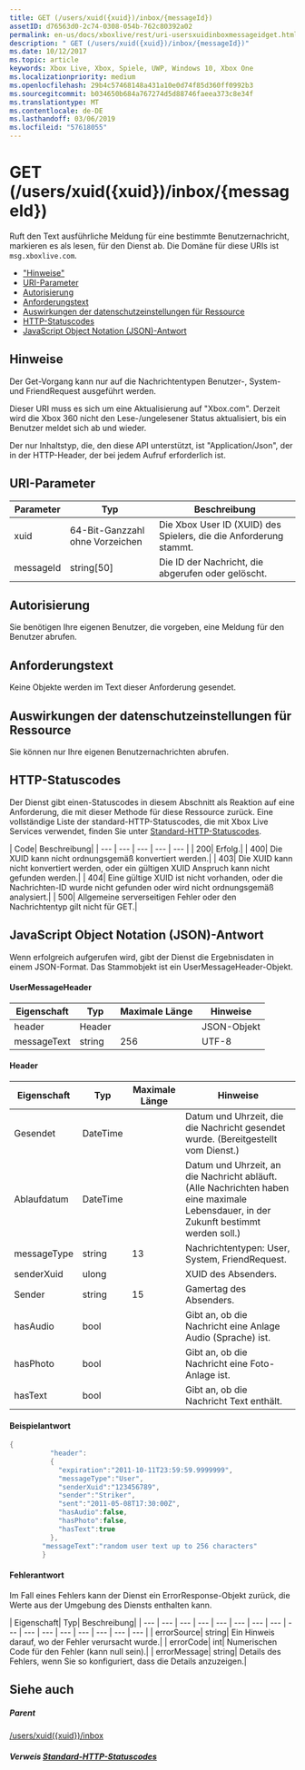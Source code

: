 ```yaml
---
title: GET (/users/xuid({xuid})/inbox/{messageId})
assetID: d76563d0-2c74-0308-054b-762c80392a02
permalink: en-us/docs/xboxlive/rest/uri-usersxuidinboxmessageidget.html
description: " GET (/users/xuid({xuid})/inbox/{messageId})"
ms.date: 10/12/2017
ms.topic: article
keywords: Xbox Live, Xbox, Spiele, UWP, Windows 10, Xbox One
ms.localizationpriority: medium
ms.openlocfilehash: 29b4c57468148a431a10e0d74f85d360ff0992b3
ms.sourcegitcommit: b034650b684a767274d5d88746faeea373c8e34f
ms.translationtype: MT
ms.contentlocale: de-DE
ms.lasthandoff: 03/06/2019
ms.locfileid: "57618055"
---
```

# <a name="get-usersxuidxuidinboxmessageid"></a>GET (/users/xuid({xuid})/inbox/{messageId})
Ruft den Text ausführliche Meldung für eine bestimmte Benutzernachricht, markieren es als lesen, für den Dienst ab.
Die Domäne für diese URIs ist `msg.xboxlive.com`.

  * ["Hinweise"](#ID4EV)
  * [URI-Parameter](#ID4EEB)
  * [Autorisierung](#ID4ERB)
  * [Anforderungstext](#ID4E3B)
  * [Auswirkungen der datenschutzeinstellungen für Ressource](#ID4EJC)
  * [HTTP-Statuscodes](#ID4EUC)
  * [JavaScript Object Notation (JSON)-Antwort](#ID4EUE)

<a id="ID4EV"></a>


## <a name="remarks"></a>Hinweise

Der Get-Vorgang kann nur auf die Nachrichtentypen Benutzer-, System- und FriendRequest ausgeführt werden.

Dieser URI muss es sich um eine Aktualisierung auf "Xbox.com". Derzeit wird die Xbox 360 nicht den Lese-/ungelesener Status aktualisiert, bis ein Benutzer meldet sich ab und wieder.

Der nur Inhaltstyp, die, den diese API unterstützt, ist "Application/Json", der in der HTTP-Header, der bei jedem Aufruf erforderlich ist.

<a id="ID4EEB"></a>


## <a name="uri-parameters"></a>URI-Parameter

| Parameter| Typ| Beschreibung|
| --- | --- | --- |
| xuid | 64-Bit-Ganzzahl ohne Vorzeichen | Die Xbox User ID (XUID) des Spielers, die die Anforderung stammt. |
| messageId | string[50] | Die ID der Nachricht, die abgerufen oder gelöscht. |

<a id="ID4ERB"></a>


## <a name="authorization"></a>Autorisierung

Sie benötigen Ihre eigenen Benutzer, die vorgeben, eine Meldung für den Benutzer abrufen.

<a id="ID4E3B"></a>


## <a name="request-body"></a>Anforderungstext

Keine Objekte werden im Text dieser Anforderung gesendet.

<a id="ID4EJC"></a>


## <a name="effect-of-privacy-settings-on-resource"></a>Auswirkungen der datenschutzeinstellungen für Ressource

Sie können nur Ihre eigenen Benutzernachrichten abrufen.

<a id="ID4EUC"></a>


## <a name="http-status-codes"></a>HTTP-Statuscodes

Der Dienst gibt einen-Statuscodes in diesem Abschnitt als Reaktion auf eine Anforderung, die mit dieser Methode für diese Ressource zurück. Eine vollständige Liste der standard-HTTP-Statuscodes, die mit Xbox Live Services verwendet, finden Sie unter [Standard-HTTP-Statuscodes](../../additional/httpstatuscodes.md).

| Code| Beschreibung|
| --- | --- | --- | --- | --- |
| 200| Erfolg.|
| 400| Die XUID kann nicht ordnungsgemäß konvertiert werden.|
| 403| Die XUID kann nicht konvertiert werden, oder ein gültigen XUID Anspruch kann nicht gefunden werden.|
| 404| Eine gültige XUID ist nicht vorhanden, oder die Nachrichten-ID wurde nicht gefunden oder wird nicht ordnungsgemäß analysiert.|
| 500| Allgemeine serverseitigen Fehler oder den Nachrichtentyp gilt nicht für GET.|

<a id="ID4EUE"></a>


## <a name="javascript-object-notation-json-response"></a>JavaScript Object Notation (JSON)-Antwort

Wenn erfolgreich aufgerufen wird, gibt der Dienst die Ergebnisdaten in einem JSON-Format. Das Stammobjekt ist ein UserMessageHeader-Objekt.

#### <a name="usermessageheader"></a>UserMessageHeader

| Eigenschaft| Typ| Maximale Länge| Hinweise|
| --- | --- | --- | --- |
| header| Header|  | JSON-Objekt|
| messageText| string| 256| UTF-8|

#### <a name="header"></a>Header

| Eigenschaft| Typ| Maximale Länge| Hinweise|
| --- | --- | --- | --- |
| Gesendet| DateTime|  | Datum und Uhrzeit, die die Nachricht gesendet wurde. (Bereitgestellt vom Dienst.)|
| Ablaufdatum| DateTime|  | Datum und Uhrzeit, an die Nachricht abläuft. (Alle Nachrichten haben eine maximale Lebensdauer, in der Zukunft bestimmt werden soll.)|
| messageType| string| 13| Nachrichtentypen: User, System, FriendRequest.|
| senderXuid| ulong|  | XUID des Absenders.|
| Sender| string| 15| Gamertag des Absenders.|
| hasAudio| bool|  | Gibt an, ob die Nachricht eine Anlage Audio (Sprache) ist.|
| hasPhoto| bool|  | Gibt an, ob die Nachricht eine Foto-Anlage ist.|
| hasText| bool|  | Gibt an, ob die Nachricht Text enthält.|

#### <a name="sample-response"></a>Beispielantwort

```cpp
{
          "header":
          {
            "expiration":"2011-10-11T23:59:59.9999999",
            "messageType":"User",
            "senderXuid":"123456789",
            "sender":"Striker",
            "sent":"2011-05-08T17:30:00Z",
            "hasAudio":false,
            "hasPhoto":false,
            "hasText":true
          },
        "messageText":"random user text up to 256 characters"
        }

```

#### <a name="error-response"></a>Fehlerantwort

Im Fall eines Fehlers kann der Dienst ein ErrorResponse-Objekt zurück, die Werte aus der Umgebung des Diensts enthalten kann.

| Eigenschaft| Typ| Beschreibung|
| --- | --- | --- | --- | --- | --- | --- | --- | --- | --- | --- | --- | --- | --- | --- | --- |
| errorSource| string| Ein Hinweis darauf, wo der Fehler verursacht wurde.|
| errorCode| int| Numerischen Code für den Fehler (kann null sein).|
| errorMessage| string| Details des Fehlers, wenn Sie so konfiguriert, dass die Details anzuzeigen.|

<a id="ID4E3DAC"></a>


## <a name="see-also"></a>Siehe auch

<a id="ID4E5DAC"></a>


##### <a name="parent"></a>Parent  

[/users/xuid({xuid})/inbox](uri-usersxuidinbox.md)


<a id="ID4EMEAC"></a>


##### <a name="reference--standard-http-status-codesadditionalhttpstatuscodesmd"></a>Verweis [Standard-HTTP-Statuscodes](../../additional/httpstatuscodes.md)

